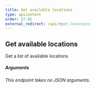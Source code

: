 ```yaml
---
title: Get available locations
type: apicontent
order: 27.91
external_redirect: /api/#get-locations
---
```


## Get available locations

Get a list of available locations

##### Arguments

*This endpoint takes no JSON arguments.*
